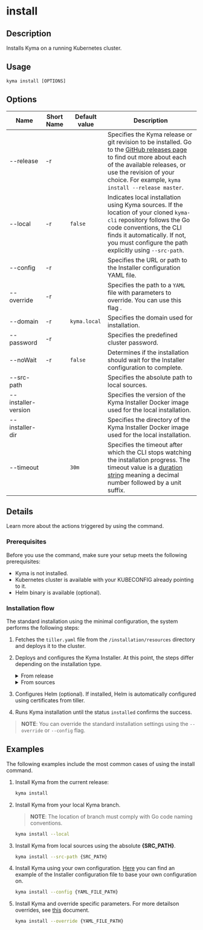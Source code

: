 # install

## Description

Installs Kyma on a running Kubernetes cluster.

## Usage

```
kyma install [OPTIONS]
```

## Options

| Name     | Short Name | Default value| Description|
| ----------|---------|-----|------|
| --release | -r ||Specifies the Kyma release or git revision to be installed. Go to the [GitHub releases page](https://github.com/kyma-project/kyma/releases) to find out more about each of the available releases, or use the revision of your choice. For example, `kyma install --release master`.|
| --local | -r |`false`|Indicates local installation using Kyma sources. If the location of your cloned  `kyma-cli` repository follows the Go code conventions, the CLI finds it automatically. If not, you must configure the path explicitly using `--src-path`.| 
| --config | -r ||Specifies the URL or path to the Installer configuration YAML file.| 
| --override | -r ||Specifies the path to a `YAML` file with parameters to override. You can use this flag .| 
| --domain | -r |`kyma.local`|Specifies the domain used for installation.| 
| --password | -r ||Specifies the predefined cluster password.| 
| --noWait | -r |`false`|Determines if the installation should wait for the Installer configuration to complete.| 
| --src-path | ||Specifies the absolute path to local sources.| 
| --installer-version | ||Specifies the version of the Kyma Installer Docker image used for the local installation.| 
| --installer-dir | ||Specifies the directory of the Kyma Installer Docker image used for the local installation.| 
| --timeout |  |`30m`|Specifies the timeout after which the CLI stops watching the installation progress. The timeout value is a [duration string](https://golang.org/pkg/time/#ParseDuration) meaning a decimal number followed by a unit suffix.| 

## Details

Learn more about the actions triggered by using the command.

### Prerequisites

Before you use the command, make sure your setup meets the following prerequisites:

* Kyma is not installed.
* Kubernetes cluster is available with your KUBECONFIG already pointing to it.
* Helm binary is available (optional).

### Installation flow 

The standard installation using the minimal configuration, the system performs the following steps:
1. Fetches the `tiller.yaml` file from the `/installation/resources` directory and deploys it to the cluster.
2. Deploys and configures the Kyma Installer. At this point, the steps differ depending on the installation type.
    <div tabs name="installation">
    <details>
    <summary>
    From release
    </summary>

    When you install Kyma locally from release, the system:
    1. Fetches the latest or specified release along with configuration.
    2. Deploys the Kyma Installer on the cluster.
    3. Applies downloaded or defined configuration.
    4. Applies overrides if applicable.
    5. Sets the admin password.
    6. Patches the Minikube IP.
    </details>
    <details>
    <summary>
    From sources
    </summary>
    
    When you install Kyma locally from sources, the system:
    1. Fetches the `YAML` files of the local sources.
    2. Builds the Kyma Installer image.
    3. Deploys the Kyma Installer and applies the fetched configuration.
    4. Applies overrides if applicable.
    5. Sets the admin password.
    6. Patches the Minikube IP.
    </details>
    </div>
3. Configures Helm (optional). If installed, Helm is automatically configured using certificates from tiller.
4. Runs Kyma installation until the status `installed` confirms the success.
> **NOTE**: You can override the standard installation settings using the `--override` or `--config` flag.

## Examples

The following examples include the most common cases of using the install command. 
1. Install Kyma from the current release:
   ```bash
   kyma install
   ```
2. Install Kyma from your local Kyma branch. 
   >**NOTE**: The location of branch must comply with Go code naming conventions. 
   ```bash
   kyma install --local
   ```
3. Install Kyma from local sources using the absolute **{SRC_PATH}**.
   ```bash
   kyma install --src-path {SRC_PATH}
   ```
3. Install Kyma using your own configuration. [Here](https://github.com/kyma-project/kyma/releases/download/1.2.2/kyma-installer-local.yaml) you can find an example of the Installer configuration file to base your own configuration on.
   ```bash
   kyma install --config {YAML_FILE_PATH}
   ```
4. Install Kyma and override specific parameters. For more detailson overrides, see [this](https://kyma-project.io/docs/root/kyma#configuration-helm-overrides-for-kyma-installation) document.
   ```bash
   kyma install --override {YAML_FILE_PATH}
   ```